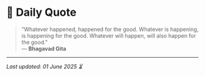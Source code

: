 # 📜 Daily Quote

> "Whatever happened, happened for the good. Whatever is happening, is happening for the good. Whatever will happen, will also happen for the good."  
> — **Bhagavad Gita**

---

_Last updated: 01 June 2025 ⏳_
